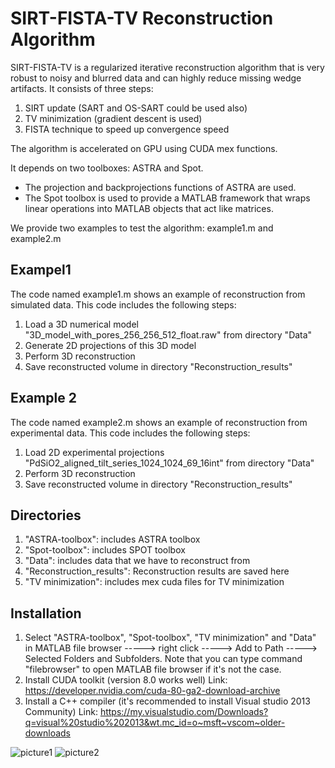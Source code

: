 # SIRT-FISTA-TV Reconstruction Algorithm

SIRT-FISTA-TV is a regularized iterative reconstruction algorithm that is very robust to noisy and blurred data and can highly
reduce missing wedge artifacts. It consists of three steps:
1) SIRT update (SART and OS-SART could be used also)
2) TV minimization (gradient descent is used) 
3) FISTA technique to speed up convergence speed

The algorithm is accelerated on GPU using CUDA mex functions.

It depends on two toolboxes: ASTRA and Spot.
- The projection and backprojections functions of ASTRA are used.
- The Spot toolbox is used to provide a MATLAB framework that wraps linear operations into MATLAB objects that act like matrices.

We provide two examples to test the algorithm: example1.m and example2.m

## Exampel1
The code named example1.m shows an example of reconstruction from simulated data. This code includes the following steps:
1. Load a 3D numerical model "3D_model_with_pores_256_256_512_float.raw" from directory "Data"
2. Generate 2D projections of this 3D model
3. Perform 3D reconstruction
4. Save reconstructed volume in directory "Reconstruction_results"

## Example 2
The code named example2.m shows an example of reconstruction from experimental data. This code includes the following steps:
1. Load 2D experimental projections "PdSiO2_aligned_tilt_series_1024_1024_69_16int" from directory "Data"
2. Perform 3D reconstruction
3. Save reconstructed volume in directory "Reconstruction_results" 


## Directories
1. "ASTRA-toolbox": includes ASTRA toolbox
2. "Spot-toolbox": includes SPOT toolbox
3. "Data": includes data that we have to reconstruct from
4. "Reconstruction_results": Reconstruction results are saved here
5. "TV minimization": includes mex cuda files for TV minimization

## Installation
1. Select "ASTRA-toolbox", "Spot-toolbox", "TV minimization" and "Data" in MATLAB file browser -----> right click -----> Add to
Path -----> Selected Folders and Subfolders. 
Note that you can type command "filebrowser" to open MATLAB file browser if it's not the case.
2. Install CUDA toolkit (version 8.0 works well) Link: https://developer.nvidia.com/cuda-80-ga2-download-archive
3. Install a C++ compiler (it's recommended to install Visual studio 2013 Community) Link: https://my.visualstudio.com/Downloads?q=visual%20studio%202013&wt.mc_id=o~msft~vscom~older-downloads




![picture1](https://user-images.githubusercontent.com/44570277/48008279-a268a880-e119-11e8-9708-70e091ee7e75.png) ![picture2](https://user-images.githubusercontent.com/44570277/48008456-04291280-e11a-11e8-9a6f-abe32598c3e1.png)
















